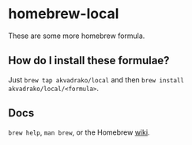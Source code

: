 homebrew-local
==============
These are some more homebrew formula.

How do I install these formulae?
--------------------------------
Just `brew tap akvadrako/local` and then `brew install akvadrako/local/<formula>`.

Docs
----
`brew help`, `man brew`, or the Homebrew [wiki][].

[wiki]:http://wiki.github.com/mxcl/homebrew
